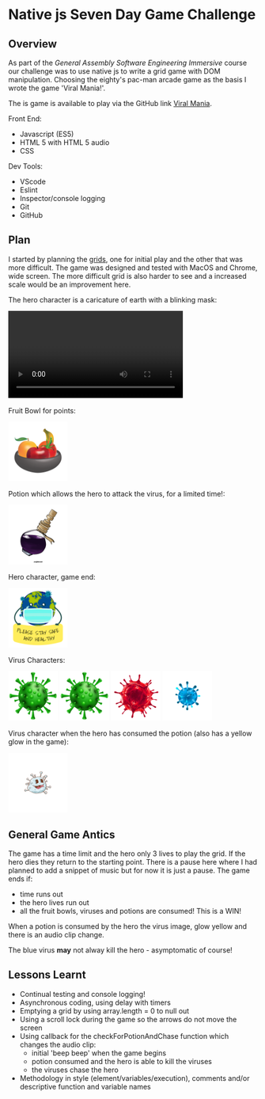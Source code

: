 # Native js Seven Day Game Challenge

## Overview

As part of the *General Assembly Software Engineering Immersive* course our challenge was to use native js to write a grid game with DOM manipulation.  Choosing the eighty's pac-man arcade game as the basis I wrote the game 'Viral Mania!'.

The is game is available to play via the GitHub link [Viral Mania](https://tclark000.github.io/sei-project-1/).

Front End:
- Javascript (ES5) 
- HTML 5 with HTML 5 audio
- CSS

Dev Tools:
- VScode
- Eslint
- Inspector/console logging
- Git
- GitHub

## Plan

I started by planning the [grids](Grids.numbers), one for initial play and the other that was more difficult.  The game was designed and tested with MacOS and Chrome, wide screen.  The more difficult grid is also harder to see and a increased scale would be an improvement here.

The hero character is a caricature of earth with a blinking mask:

<video style="width:70%" controls>
  <source type="video/mp4" src="heroCharacterMask.mp4">
</video>

Fruit Bowl for points:  

<img src="./images/fruit.png " alt="fruitBowl" width="120"/>

Potion which allows the hero to attack the virus, for a limited time!:  

<img src="./images/potion.png" alt="potion" width="120"/>

Hero character, game end:  

<img src="./images/earthHome.png" alt="heroGameEnd" width="120"/>

Virus Characters:

<img src="images/greenV.png" alt="greenV" width="100"/>
<img src="images/purpleV.png" alt="purpleV" width="100"/>
<img src="images/redV.png" alt="redV" width="100"/>
<img src="images/blueV.png" alt="blueV" width="100"/>

Virus character when the hero has consumed the potion (also has a yellow glow in the game):

<img src="images/virusPotion.png" alt="virusPotion" width="120"/>

## General Game Antics

The game has a time limit and the hero only 3 lives to play the grid.  If the hero dies they return to the starting point.  There is a pause here where I had planned to add a snippet of music but for now it is just a pause.  The game ends if:
- time runs out
- the hero lives run out
- all the fruit bowls, viruses and potions are consumed! This is a WIN!

When a potion is consumed by the hero the virus image, glow yellow and there is an audio clip change.

The blue virus __may__ not alway kill the hero - asymptomatic of course!

## Lessons Learnt

- Continual testing and console logging!
- Asynchronous coding, using delay with timers
- Emptying a grid by using array.length = 0 to null out
- Using a scroll lock during the game so the arrows do not move the screen
- Using callback for the checkForPotionAndChase function which changes the audio clip:
  - initial 'beep beep' when the game begins
  - potion consumed and the hero is able to kill the viruses
  - the viruses chase the hero
- Methodology in style (element/variables/execution), comments and/or descriptive function and variable names







